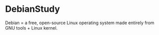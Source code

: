 # DebianStudy
Debian = a free, open-source Linux operating system made entirely from GNU tools + Linux kernel.
